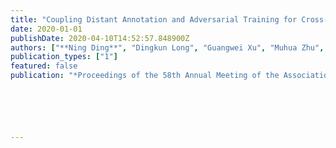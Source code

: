 ```yaml
---
title: "Coupling Distant Annotation and Adversarial Training for Cross-Domain Chinese Word Segmentation"
date: 2020-01-01
publishDate: 2020-04-10T14:52:57.848900Z
authors: ["**Ning Ding**", "Dingkun Long", "Guangwei Xu", "Muhua Zhu", "Pengjun Xie", "Xiaobin Wang", "Hai-Tao Zheng"]
publication_types: ["1"]
featured: false
publication: "*Proceedings of the 58th Annual Meeting of the Association for Computational Linguistics* **(ACL 2020)**"






---
```

